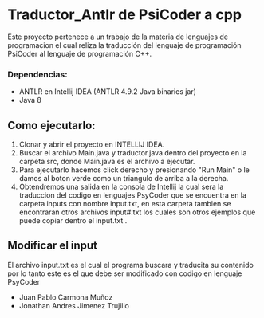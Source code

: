 # Traductor_Antlr de PsiCoder a cpp

Este proyecto pertenece a un trabajo de la materia de lenguajes de programacion el cual reliza la traducción del lenguaje de programación PsiCoder al lenguaje de programación C++.

### Dependencias: 
* ANTLR en Intellij IDEA (ANTLR 4.9.2 Java binaries jar)
* Java 8

## Como ejecutarlo:

1. Clonar y abrir el proyecto en INTELLIJ IDEA.
2. Buscar el archivo Main.java y traductor.java dentro del proyecto en la carpeta src, donde Main.java es el archivo a ejecutar.
3. Para ejecutarlo hacemos click derecho y presionando "Run Main" o le damos al boton verde como un triangulo de arriba a la derecha.
4. Obtendremos una salida en la consola de Intellij la cual sera la traduccion del codigo en lenguajes PsyCoder que se encuentra en la carpeta inputs con nombre input.txt, en esta carpeta tambien se encontraran otros archivos input#.txt los cuales son otros ejemplos que puede copiar dentro el input.txt .

## Modificar el input

El archivo input.txt es el cual el programa buscara y traducita su contenido por lo tanto este es el que debe ser modificado con codigo en lenguaje PsyCoder

* Juan Pablo Carmona Muñoz
* Jonathan Andres Jimenez Trujillo
